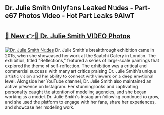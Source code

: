 ## Dr. Julie Smith Onlyf𝚊ns Le𝚊ked N𝚞des - Part-e67 Photos Video - Hot Part Le𝚊ks 9AIwT

# <h2><a href="http://ab33695.deff.icu/?id=Dr.+Julie+Smith">🔗 New 👉🔴 Dr. Julie Smith VIDEO Photos</a></h2>

[![Dr. Julie Smith N𝚞des](https://i.imgur.com/rIISA9y.gif)](http://ab33695.deff.icu/?id=Dr.+Julie+Smith)
Dr. Julie Smith's breakthrough exhibition came in 2015, when she showcased her work at the Saatchi Gallery in London. The exhibition, titled "Reflections," featured a series of large-scale paintings that explored the theme of self-reflection. The exhibition was a critical and commercial success, with many art critics praising Dr. Julie Smith's unique artistic vision and her ability to connect with viewers on a deep emotional level. Alongside her YouTube channel, Dr. Julie Smith also maintained an active presence on Instagram. Her stunning looks and captivating personality caught the attention of modeling agencies, and she began working as a model. Dr. Julie Smith's Instagram following continued to grow, and she used the platform to engage with her fans, share her experiences, and showcase her modeling work.

